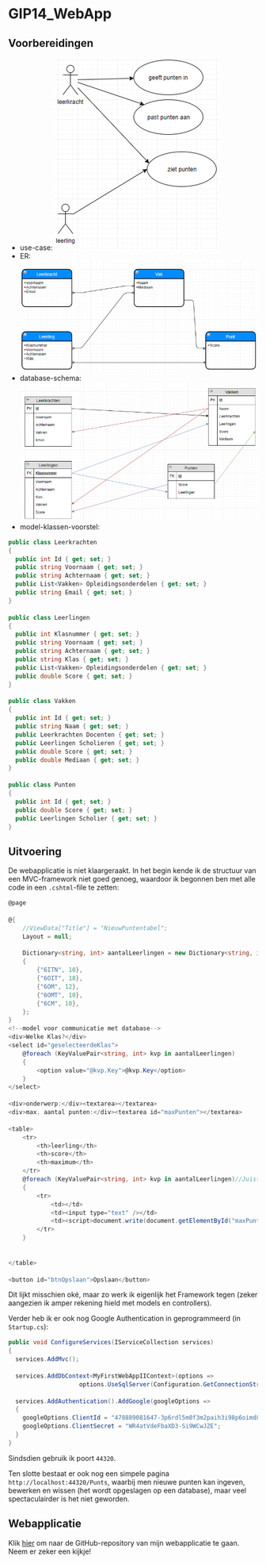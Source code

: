 # GIP14_WebApp
## Voorbereidingen
* use-case: ![alt text](https://github.com/timourM-immalle/GIP14_WebApp/blob/master/AfbeeldingenVoorbereidingen/Idee.PNG)
* ER: ![alt text](https://github.com/timourM-immalle/GIP14_WebApp/blob/master/AfbeeldingenVoorbereidingen/ERDiagram.PNG)
* database-schema: ![alt text](https://github.com/timourM-immalle/GIP14_WebApp/blob/master/AfbeeldingenVoorbereidingen/Databaseschema.PNG)
* model-klassen-voorstel:
```C#
public class Leerkrachten
{
  public int Id { get; set; }
  public string Voornaam { get; set; }
  public string Achternaam { get; set; }
  public List<Vakken> Opleidingsonderdelen { get; set; }
  public string Email { get; set; }
}

public class Leerlingen
{
  public int Klasnummer { get; set; }
  public string Voornaam { get; set; }
  public string Achternaam { get; set; }
  public string Klas { get; set; }
  public List<Vakken> Opleidingsonderdelen { get; set; }
  public double Score { get; set; }
}

public class Vakken
{
  public int Id { get; set; }
  public string Naam { get; set; }
  public Leerkrachten Docenten { get; set; }
  public Leerlingen Scholieren { get; set; }
  public double Score { get; set; }
  public double Mediaan { get; set; }
}

public class Punten
{
  public int Id { get; set; }
  public double Score { get; set; }
  public Leerlingen Scholier { get; set; }
}
```

## Uitvoering
De webapplicatie is niet klaargeraakt. In het begin kende ik de structuur van een MVC-framework niet goed genoeg, waardoor ik begonnen ben met alle code in een `.cshtml`-file te zetten:
```C#
@page

@{
    //ViewData["Title"] = "NieuwPuntentabel";
    Layout = null;

    Dictionary<string, int> aantalLeerlingen = new Dictionary<string, int>()
    {
        {"6ITN", 10},
        {"6OIT", 18},
        {"6OM", 12},
        {"6OMT", 10},
        {"6CM", 10},
    };
}
<!--model voor communicatie met database-->
<div>Welke Klas?</div>
<select id="geselecteerdeKlas">
    @foreach (KeyValuePair<string, int> kvp in aantalLeerlingen)
    {
        <option value="@kvp.Key">@kvp.Key</option>
    }
</select>

<div>onderwerp:</div><textarea></textarea>
<div>max. aantal punten:</div><textarea id="maxPunten"></textarea>

<table>
    <tr>
        <th>leerling</th>
        <th>score</th>
        <th>maximum</th>
    </tr>
    @foreach (KeyValuePair<string, int> kvp in aantalLeerlingen)//Juist? Nee, lln moeten uit database gehaald worden
    {
        <tr>
            <td></td>
            <td><input type="text" /></td>
            <td><script>document.write(document.getElementById("maxPunten").value);</script></td><!--Hoe kan ik hier de inhoud van maxPunten opvragen?-->
        </tr>
    }


</table>

<button id="btnOpslaan">Opslaan</button>
```
Dit lijkt misschien oké, maar zo werk ik eigenlijk het Framework tegen (zeker aangezien ik amper rekening hield met models en controllers).

Verder heb ik er ook nog Google Authentication in geprogrammeerd (in `Startup.cs`):
```C#
public void ConfigureServices(IServiceCollection services)
{
  services.AddMvc();
  
  services.AddDbContext<MyFirstWebAppIIContext>(options =>
                    options.UseSqlServer(Configuration.GetConnectionString("MyFirstWebAppIIContext")));
  
  services.AddAuthentication().AddGoogle(googleOptions =>
  {
    googleOptions.ClientId = "478889081647-3p6rdl5m0f3m2paih3i98p6oimd8ncn5.apps.googleusercontent.com";
    googleOptions.ClientSecret = "WR4atVdeFbaXD3-Si9WCwJZE";
  }
}
```
Sindsdien gebruik ik poort `44320`.

Ten slotte bestaat er ook nog een simpele pagina `http://localhost:44320/Punts`, waarbij  men nieuwe punten kan ingeven, bewerken en wissen (het wordt opgeslagen op een database), maar veel spectaculairder is het niet geworden.

## Webapplicatie
Klik [hier](https://github.com/timourM-immalle/WebappIII) om naar de GitHub-repository van mijn webapplicatie te gaan.
Neem er zeker een kijkje!
